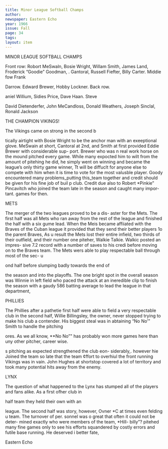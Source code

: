 ```yaml
---
title: Minor League Softball Champs
author: 
newspaper: Eastern Echo
year: 1966
issue: Fall
page: 34
tags:
layout: item
---
```


MINOR LEAGUE SOFTBALL CHAMPS

Front row: Robort MeSwaln, Bosie Wright, Willam Smith, James Land, Froderick “Goodie” Goodman, . Gantoral, Russell Fiefter, Billy Carter. Middie fow Frank

Darrow. Edward Brewer, Hobby Lockner. Back row.

aniel Willium, Sidies Price, Dave Haan. Steve

David Dietenderfer, John MeCandloss, Donald Weathers, Joseph Sinclal, Ronald Jackson

THE CHAMPION VIKINGS!

The Vikings came on strong in the second b

tically airtight with Bosie Wright to be the anchor man with an exeeptional glove. MeSwain at short, Cantoral at 2nd, and Smith at first provided Eddie Brewer with considerable sup- port. Brewer who was n real work horse on the mound pitched every game. While many expocted him to wilt from the amount of pitehing he did, he simply went on winning and became the league’s only thirty game winner, Tt will be diffuclt for anyone else to compete with him when it is time to vote for the most valusble player. Goody encountered many problems_putting this_team together and credit should be given for his fine job of buil p club. Credit due also to Robert *Pinkie” Pincavitch who joined the team late in the season and caught many impor- tant. games for then.

METS

The merger of the two leagues proved to be a dis- aster for the Mets. The first half was all Mets who ran away from the rest of the league and finished the half with a six gume lead. When the Meis became affiiated with the Braves of the Cuban league it provided that they send their better players 1o the parent Braves, As u result the Mets lost their entire infield, two thirds of their outfield, and their number one piteher, Walkie Talkie. Walkic posted an impres- sive 7.2 record with a number of saves to his credi before moving on to the Braves team. The Mets wers able to play respectable ball through most of the sec- u

ond half before slumping badly towards the end of

the season and into the playoffs. The one bright spot in the overall season was Winnie in left field who paced the attack at an ineredible clip to finish the season with a gaudy 586 batting average to lead the Ieague in that department,

PHILLIES

The Phillies after a pathetie first half were able to field a very respectable club in the second half, Willie Billingsley, the owner, never stopped trying to make his club a contender. His biggest steal was in abtaining “No No’” Smith to handle the pitching

ores. As we all know, **No No”" has probably won more games here than uny other pitcher, career wise.

s pitching as expected strengthened the club eon- siderably,. however hie Joined the team so late that the team ¢ffort to overhiul the front running Vikings was in vain. John Hughes at shortstop covered a lot of territory and took many potential hits away from the enemy.

LYNX

The question of what happened to the Lynx has stumped all of the players and fans alike. As a first ofher club in

half team they held their own with an

league. The second half was story, however, Ovner *C at times even felding u team. The turnover of per. sonnel was o great that often it could not be deter- mined exactly who were members of the team, *Hill- billy”? pitehed many fine games only to see his efforts squandered by costly errors and futile base running. He deserved i better fate,

Eastern Echo
